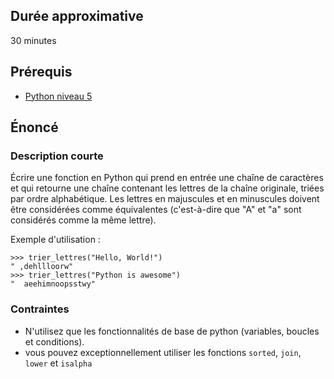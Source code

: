 ## Durée approximative

30 minutes

## Prérequis

- <a href="https://microlead.fr/echelles/python" title="Prérequis en Python" target="_blank">Python niveau 5</a>

## Énoncé

### Description courte

Écrire une fonction en Python qui prend en entrée une chaîne de caractères et qui retourne une chaîne contenant les lettres de la chaîne originale, triées par ordre alphabétique. Les lettres en majuscules et en minuscules doivent être considérées comme équivalentes (c'est-à-dire que "A" et "a" sont considérés comme la même lettre).

Exemple d'utilisation :

```
>>> trier_lettres("Hello, World!")
" ,dehllloorw"
>>> trier_lettres("Python is awesome")
"  aeehimnoopsstwy"
```

### Contraintes

- N'utilisez que les fonctionnalités de base de python (variables, boucles et conditions).
- vous pouvez exceptionnellement utiliser les fonctions ```sorted```, ```join```, ```lower``` et ```isalpha```